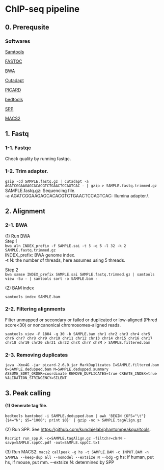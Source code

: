# ChIP-seq pipeline

## 0. Prerequsite

### Softwares
[Samtools](http://www.htslib.org/)

[FASTQC](https://www.bioinformatics.babraham.ac.uk/projects/fastqc/)

[BWA](https://github.com/lh3/bwa)

[Cutadapt](https://cutadapt.readthedocs.io/en/stable/)

[PICARD](https://github.com/broadinstitute/picard)

[bedtools](https://bedtools.readthedocs.io/en/latest/index.html)

[SPP](https://cran.r-project.org/web/packages/spp/index.html)

[MACS2](https://github.com/taoliu/MACS)

## 1. Fastq

### 1-1. Fastqc
Check quality by running fastqc.

### 1-2. Trim adapter.
`gzip -cd SAMPLE.fastq.gz | cutadapt -a AGATCGGAAGAGCACACGTCTGAACTCCAGTCAC - | gzip > SAMPLE.fastq.trimmed.gz`\
SAMPLE.fastq.gz: Sequencing file.\
-a AGATCGGAAGAGCACACGTCTGAACTCCAGTCAC: Illumina adapter.\

## 2. Alignment

### 2-1. BWA

(1) Run BWA\
Step 1\
`bwa aln INDEX_prefix -f SAMPLE.sai -t 5 -q 5 -l 32 -k 2 SAMPLE.fastq.trimmed.gz`\
INDEX_prefix: BWA genome index.\
-t N: the number of threads, here assumes using 5 threads.

Step 2\
`bwa samse INDEX_prefix SAMPLE.sai SAMPLE.fastq.trimmed.gz | samtools view -Su - | samtools sort -o SAMPLE.bam -`

(2) BAM index

`samtools index SAMPLE.bam`

### 2-2. Filtering alignments
Filter unmapped or secondary or failed or duplicated or low-aligned (Phred score<30) or noncanonical chromosomes-aligned reads.

`samtools view -F 1804 -q 30 -b SAMPLE.bam chr1 chr2 chr3 chr4 chr5 chr6 chr7 chr8 chr9 chr10 chr11 chr12 chr13 chr14 chr15 chr16 chr17 chr18 chr19 chr20 chr21 chr22 chrX chrY chrM > SAMPLE.filtered.bam`

### 2-3. Removing duplicates
`java -Xmx4G -jar picard-2.6.0.jar MarkDuplicates I=SAMPLE.filtered.bam O=SAMPLE.dedupped.bam M=SAMPLE.dedupped.summary ASSUME_SORT_ORDER=coordinate REMOVE_DUPLICATES=true CREATE_INDEX=true VALIDATION_STRINGENCY=SILENT`

## 3. Peak calling

#### (1) Generate tag file.
`bedtools bamtobed -i SAMPLE.dedupped.bam | awk 'BEGIN {OFS="\t"} {$4="N"; $5="1000"; print $0}' | gzip -nc > SAMPLE.tagAlign.gz`

(2) Run SPP.
See https://github.com/kundajelab/phantompeakqualtools.

`Rscript run_spp.R -c=SAMPLE.tagAlign.gz -filtchr=chrM -savp=SAMPLE.sppCC.pdf -out=SAMPLE.sppCC.txt`

(3) Run MACS2.
`macs2 callpeak -g hs -t SAMPLE.BAM -c INPUT.BAM -n SAMPLE --keep-dup all --nomodel --extsize N --bdg`
-g hs: if human, put hs, if mouse, put mm.
--extsize N: determined by SPP
